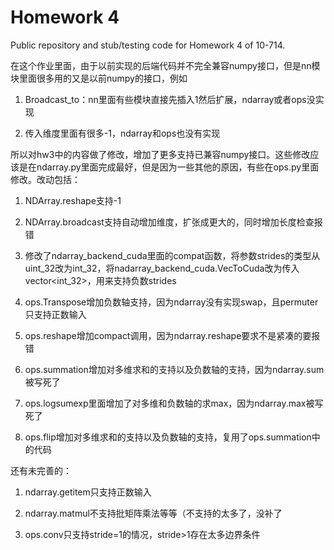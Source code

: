 # Homework 4
Public repository and stub/testing code for Homework 4 of 10-714.



在这个作业里面，由于以前实现的后端代码并不完全兼容numpy接口，但是nn模块里面很多用的又是以前numpy的接口，例如

1. Broadcast_to：nn里面有些模块直接先插入1然后扩展，ndarray或者ops没实现

2. 传入维度里面有很多-1，ndarray和ops也没有实现

所以对hw3中的内容做了修改，增加了更多支持已兼容numpy接口。这些修改应该是在ndarray.py里面完成最好，但是因为一些其他的原因，有些在ops.py里面修改。改动包括：

1. NDArray.reshape支持-1

2. NDArray.broadcast支持自动增加维度，扩张成更大的，同时增加长度检查报错

3. 修改了ndarray_backend_cuda里面的compat函数，将参数strides的类型从uint_32改为int_32，将nadarray_backend_cuda.VecToCuda改为传入vector<int_32>，用来支持负数strides

4. ops.Transpose增加负数轴支持，因为ndarray没有实现swap，且permuter只支持正数输入

5. ops.reshape增加compact调用，因为ndarray.reshape要求不是紧凑的要报错

6. ops.summation增加对多维求和的支持以及负数轴的支持，因为ndarray.sum被写死了

7. ops.logsumexp里面增加了对多维和负数轴的求max，因为ndarray.max被写死了

8. ops.flip增加对多维求和的支持以及负数轴的支持，复用了ops.summation中的代码



还有未完善的：

1. ndarray.getitem只支持正数输入

2. ndarray.matmul不支持批矩阵乘法等等（不支持的太多了，没补了

3. ops.conv只支持stride=1的情况，stride>1存在太多边界条件
